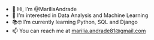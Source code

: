 - 👋 Hi, I’m @MariliaAndrade
- 👀 I’m interested in Data Analysis and Machine Learning
- 📚🤓 I’m currently learning Python, SQL and Django
- 📫 You can reach me at marilia.andrade81@gmail.com

<!---
MariliaAndrade/MariliaAndrade is a ✨ special ✨ repository because its `README.md` (this file) appears on your GitHub profile.
You can click the Preview link to take a look at your changes.
--->

